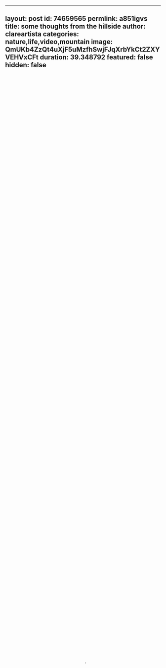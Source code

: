 
---
layout: post
id: 74659565
permlink: a851igvs
title:  some thoughts from the hillside
author: clareartista
categories: nature,life,video,mountain
image: QmUKb4ZzQt4uXjF5uMzfhSwjFJqXrbYkCt2ZXYVEHVxCFt
duration: 39.348792
featured: false
hidden: false
---
    
<video poster="https://snap1.d.tube/ipfs/QmUKb4ZzQt4uXjF5uMzfhSwjFJqXrbYkCt2ZXYVEHVxCFt" autoplay="" id="player_html5_api" class="vjs-tech" style="width: 100%; height: 100%;" tabindex="-1" src="https://video.dtube.top/ipfs/QmbjYWLJ7YWo7seSNmfjQzKEo6QE66yEXEVrH8WPnQTWVo"></video>

Ciao beautiful people - I was up the hillside with my lovely man yesterday evening, and enjoyed sitting and thinking some, about this blessed place we live in...